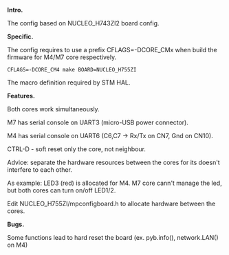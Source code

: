 **Intro.**

The config based on NUCLEO_H743ZI2 board config.

**Specific.**

The config requires to use a prefix CFLAGS=-DCORE_CMx when build the firmware for M4/M7 core respectively.
```
CFLAGS=-DCORE_CM4 make BOARD=NUCLEO_H755ZI
```

The macro definition required by STM HAL.


**Features.**

Both cores work simultaneously.

M7 has serial console on UART3 (micro-USB power connector).

M4 has serial console on UART6 (C6,C7 -> Rx/Tx on CN7, Gnd on CN10).

CTRL-D - soft reset only the core, not neighbour.

Advice: separate the hardware resources between the cores for its doesn't interfere to each other.

As example: LED3 (red) is allocated for M4. M7 core cann't manage the led, but both cores can turn on/off LED1/2.

Edit NUCLEO_H755ZI/mpconfigboard.h to allocate hardware between the cores.

**Bugs.**

Some functions lead to hard reset the board (ex. pyb.info(), network.LAN() on M4)
